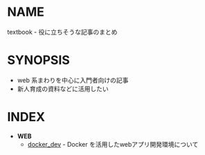 # NAME

textbook - 役に立ちそうな記事のまとめ

# SYNOPSIS

- web 系まわりを中心に入門者向けの記事
- 新人育成の資料などに活用したい

# INDEX

- __WEB__
    - [docker_dev](docker_dev.md) - Docker を活用したwebアプリ開発環境について
